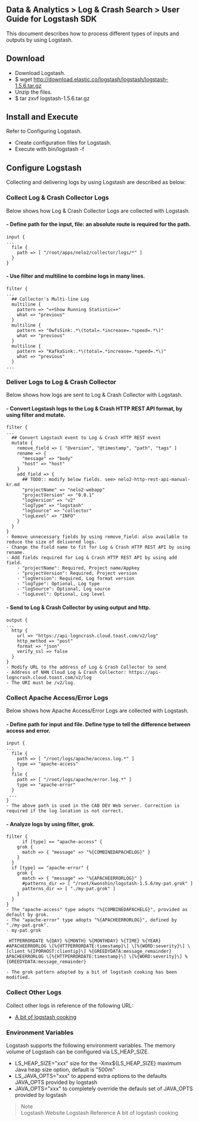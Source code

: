 ## Data & Analytics > Log & Crash Search > User Guide for Logstash SDK

This document describes how to process different types of inputs and outputs by using Logstash. 

## Download

- Download Logstash.
- $ wget      http://download.elastic.co/logstash/logstash/logstash-1.5.6.tar.gz
- Unzip the files.
- $ tar zxvf      logstash-1.5.6.tar.gz

## Install and Execute 

Refer to Configuring Logstash. 

- Create configuration files for Logstash. 
- Execute with bin/logstash -f <Configuration Files>

## Configure Logstash 

Collecting and delivering logs by using Logstash are described as below: 

### **Collect Log & Crash Collector Logs** 

Below shows how Log & Crash Collector Logs are collected with Logstash. 

#### \- Define path for the input, file: an absolute route is required for the path.  

```
input {
...
  file {
	path => [ "/root/apps/nelo2/collector/logs/*" ]
  }
}
```

#### - Use filter and multiline to combine logs in many lines.

```
filter {
...
  ## Collector's Multi-line Log
  multiline {
	pattern => "=+Show Running Statistic=+"
	what => "previous"
  }
  multiline {
	pattern => "OwfsSink:.*\(total=.*increase=.*speed=.*\)"
	what => "previous"
  }
  multiline {
	pattern => "KafkaSink:.*\(total=.*increase=.*speed=.*\)"
	what => "previous"
  }
...
```

### **Deliver Logs to Log & Crash Collector**

Below shows how logs are sent to Log & Crash Collector with Logstash. 

#### \- Convert Logstash logs to the Log & Crash HTTP REST API format, by using filter and mutate. 

```
filter {
...
  ## Convert Logstash event to Log & Crash HTTP REST event
  mutate {
	remove_field => [ "@version", "@timestamp", "path", "tags" ]
	rename => {
	  "message" => "body"
	  "host" => "host"
	}
	add_field => {
	  ## TODO:: modify below fields. see> nelo2-http-rest-api-manual-kr.md
	  "projectName" => "nelo2-webapp"
	  "projectVersion" => "0.0.1"
	  "logVersion" => "v2"
	  "logType" => "logstash"
	  "logSource" => "collector"
	  "logLevel" => "INFO"
	}
  }
}
- Remove unnecessary fields by using remove_field: also available to reduce the size of delivered logs.
- Change the field name to fit for Log & Crash HTTP REST API by using rename.
- Add fields required for Log & Crash HTTP REST API by using add field.
    - "projectName": Required, Project name/Appkey
    - "projectVersion": Required, Project version
    - "logVersion": Required, Log format version
    - "logType": Optional, Log type
    - "logSource": Optional, Log source
    - "logLevel": Optional, Log level
```

#### - Send to Log & Crash Collector by using output and http.

```
output {
...
  http {
	url => "https://api-logncrash.cloud.toast.com/v2/log"
	http_method => "post"
	format => "json"
	verify_ssl => false
  }
}
- Modify URL to the address of Log & Crash Collector to send 
- Address of NHN Cloud Log & Crash Collector: https://api-logncrash.cloud.toast.com/v2/log
- The URI must be /v2/log.
```

### **Collect Apache Access/Error Logs** 

Below shows how Apache Access/Error Logs are collected with Logstash. 

#### \- Define path for input and file. Define type to tell the difference between access and error.  

```
input {
...
  file {
	path => [ "/root/logs/apache/access.log.*" ]
	type => "apache-access"
  }
  file {
	path => [ "/root/logs/apache/error.log.*" ]
	type => "apache-error"
  }
 ...
}
- The above path is used in the CAB DEV Web server. Correction is required if the log location is not correct.
```

#### - Analyze logs by using filter, grok.

```
filter {
	  if [type] == "apache-access" {
	grok {
	  match => { "message" => "%{COMBINEDAPACHELOG}" }
	}
  }
  if [type] == "apache-error" {
	grok {
	  match => { "message" => "%{APACHEERRORLOG}" }
	  #patterns_dir => [ "/root/kwonshin/logstash-1.5.6/my-pat.grok" ]
	  patterns_dir => [ "./my-pat.grok" ]
	}
  }
}
- The "apache-access" type adopts "%{COMBINEDAPACHELG}", provided as default by grok.
- The "apache-error" type adopts "%{APACHEERRORLOG}", defined by "./my-pat.grok". 
- my-pat.grok
```

```
 HTTPERRORDATE %{DAY} %{MONTH} %{MONTHDAY} %{TIME} %{YEAR}
#APACHEERRORLOG \[%{HTTPERRORDATE:timestamp}\] \[%{WORD:severity}\] \[client %{IPORHOST:clientip}\] %{GREEDYDATA:message_remainder}
APACHEERRORLOG \[%{HTTPERRORDATE:timestamp}\] \[%{WORD:severity}\] %{GREEDYDATA:message_remainder}

- The grok pattern adopted by a bit of logstash cooking has been modified.
```

### **Collect Other Logs** 

Collect other logs in reference of the following URL:

- [A bit of logstash cooking](https://home.regit.org/2014/01/a-bit-of-logstash-cooking/)

### **Environment Variables**

Logstash supports the following environment variables. The memory volume of Logstash can be configured via LS_HEAP_SIZE. 

- LS_HEAP_SIZE="xxx" size for the -Xmx${LS_HEAP_SIZE} maximum Java heap size option, default is      "500m"
- LS_JAVA_OPTS="xxx" to append extra options to the defaults JAVA_OPTS provided by logstash
- JAVA_OPTS="xxx" to completely override the defauls set of JAVA_OPTS provided by logstash    

> Note  
> Logstash Website 
> Logstash Reference
> A bit of logstash cooking

